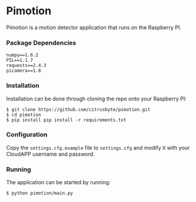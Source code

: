 Pimotion
========

Pimotion is a motion detector application that runs on the Raspberry PI.

### Package Dependencies

```
numpy==1.6.2
PIL==1.1.7
requests==2.4.3
picamera==1.8
```

### Installation

Installation can be done through cloning the repo onto your Raspberry PI:

	$ git clone https://github.com/citrusbyte/pimotion.git
	$ cd pimotion
	$ pip install pip install -r requirements.txt


### Configuration

Copy the `settings.cfg.example` file to `settings.cfg` and modify it with your CloudAPP username and password.

### Running

The application can be started by running:

	$ python pimotion/main.py
